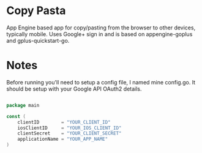 # Copy Pasta

App Engine based app for copy/pasting from the browser to other devices, typically mobile. Uses Google+ sign in and is based on appengine-goplus and gplus-quickstart-go.

# Notes

Before running you'll need to setup a config file, I named mine config.go. It should be setup with your Google API OAuth2 details.

```go

package main

const (
	clientID        = "YOUR_CLIENT_ID"
	iosClientID     = "YOUR_IOS_CLIENT_ID"
	clientSecret    = "YOUR_CLIENT_SECRET"
	applicationName = "YOUR_APP_NAME"
)

```